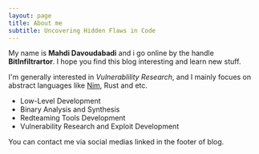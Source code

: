 ```yaml
---
layout: page
title: About me
subtitle: Uncovering Hidden Flaws in Code
---
```


My name is **Mahdi Davoudabadi** and i go online by the handle **BitInfiltrartor**.
I hope you find this blog interesting and learn new stuff.

I'm generally interested in *Vulnerablility Research*, and I mainly focues on abstract languages like [Nim](https://youtube.com/playlist?list=PLY98Os54-V_VuKThHWii5zh2fkPKrR5st&si=atlvCe5nDn-6MUZv), Rust and etc. 

- Low-Level Development
- Binary Analysis and Synthesis
- Redteaming Tools Development
- Vulnerability Research and Exploit Development

You can contact me via social medias linked in the footer of blog.
